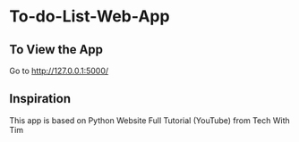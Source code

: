 # To-do-List-Web-App
## To View the App
 
Go to http://127.0.0.1:5000/

## Inspiration

This app is based on Python Website Full Tutorial (YouTube) from Tech With Tim
